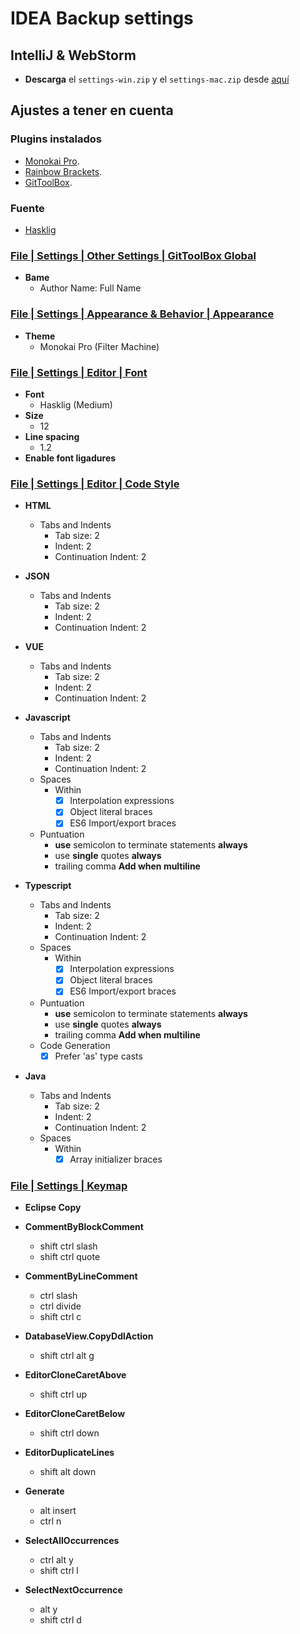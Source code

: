 # IDEA Backup settings
## IntelliJ & WebStorm

* **Descarga** el `settings-win.zip` y el `settings-mac.zip` desde [aquí](https://github.com/ekzGuille/intellij-settings/releases)

## Ajustes a tener en cuenta

### **Plugins instalados**
* [Monokai Pro](https://plugins.jetbrains.com/plugin/13643-monokai-pro-theme/).
* [Rainbow Brackets](https://plugins.jetbrains.com/plugin/10080-rainbow-brackets).
* [GitToolBox](https://plugins.jetbrains.com/plugin/7499-gittoolbox).

### **Fuente**
* [Hasklig](https://github.com/i-tu/Hasklig/)

### [File | Settings | Other Settings | GitToolBox Global](jetbrains://WebStorm/settings?name=Other+Settings--GitToolBox+Global)
* **Bame**
  * Author Name: Full Name

### [File | Settings | Appearance & Behavior | Appearance](jetbrains://WebStorm/settings?name=Appearance+%26+Behavior--Appearance)
* **Theme**
  * Monokai Pro (Filter Machine)

### [File | Settings | Editor | Font](jetbrains://WebStorm/settings?name=Editor--Font)
* **Font**
  * Hasklig (Medium)
* **Size**
  * 12
* **Line spacing**
  * 1.2
* **Enable font ligadures**

### [File | Settings | Editor | Code Style](jetbrains://WebStorm/settings?name=Editor--Code+Style)
* **HTML**
  * Tabs and Indents
     * Tab size: 2
     * Indent: 2 
     * Continuation Indent: 2
     
* **JSON**
  * Tabs and Indents
     * Tab size: 2
     * Indent: 2 
     * Continuation Indent: 2
     
* **VUE**
  * Tabs and Indents
     * Tab size: 2
     * Indent: 2 
     * Continuation Indent: 2
     
* **Javascript**
  * Tabs and Indents
     * Tab size: 2
     * Indent: 2 
     * Continuation Indent: 2
   * Spaces
     * Within
       * [x] Interpolation expressions
       * [x] Object literal braces
       * [x] ES6 Import/export braces
   * Puntuation
     * **use** semicolon to terminate statements **always**
     * use **single** quotes **always**
     * trailing comma **Add when multiline**

* **Typescript**
  * Tabs and Indents
     * Tab size: 2
     * Indent: 2 
     * Continuation Indent: 2
   * Spaces
     * Within
       * [x] Interpolation expressions
       * [x] Object literal braces
       * [x] ES6 Import/export braces
   * Puntuation
     * **use** semicolon to terminate statements **always**
     * use **single** quotes **always**
     * trailing comma **Add when multiline**
   * Code Generation
     * [x] Prefer 'as' type casts

* **Java**
  * Tabs and Indents
     * Tab size: 2
     * Indent: 2 
     * Continuation Indent: 2
  * Spaces
     * Within
       * [x] Array initializer braces 

### [File | Settings | Keymap](jetbrains://WebStorm/settings?name=Keymap)
* **Eclipse Copy**
* **CommentByBlockComment**
  * shift ctrl slash
  * shift ctrl quote

* **CommentByLineComment**
  * ctrl slash
  * ctrl divide
  * shift ctrl c

* **DatabaseView.CopyDdlAction**
  * shift ctrl alt g

* **EditorCloneCaretAbove**
  * shift ctrl up

* **EditorCloneCaretBelow**
  * shift ctrl down

* **EditorDuplicateLines**
  * shift alt down

* **Generate**
  * alt insert
  * ctrl n

* **SelectAllOccurrences**
  * ctrl alt y
  * shift ctrl l

* **SelectNextOccurrence**
  * alt y
  * shift ctrl d
